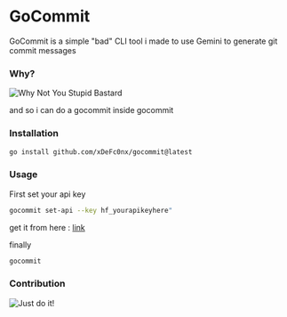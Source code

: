 
# GoCommit

GoCommit is a simple "bad" CLI tool i made to use Gemini to generate git commit messages

### Why? 
![Why Not You Stupid Bastard](https://i.imgflip.com/6h29mw.jpg)


and so i can do a gocommit inside gocommit
### Installation
```bash
go install github.com/xDeFc0nx/gocommit@latest
```

### Usage
First set your api key

```bash
gocommit set-api --key hf_yourapikeyhere"
```
get it from here : [link](https://huggingface.co/settings/tokens)

finally
```bash
gocommit
```
### Contribution

![Just do it!](https://i.imgflip.com/9gyc7l.jpg)
